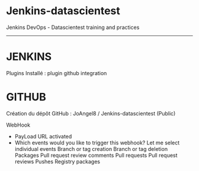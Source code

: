 # Jenkins-datascientest
Jenkins DevOps - Datascientest training and practices

---

# JENKINS 

  Plugins Installé : 
  plugin github integration

# GITHUB 
Création du dépôt GitHub :
JoAngel8 / Jenkins-datascientest (Public) 

  WebHook
  - PayLoad URL activated
  - Which events would you like to trigger this webhook? Let me select individual events 
    Branch or tag creation
    Branch or tag deletion
    Packages
    Pull request review comments
    Pull requests
    Pull request reviews
    Pushes
    Registry packages
